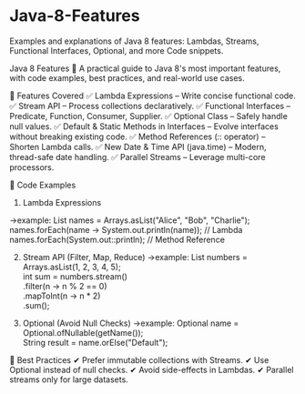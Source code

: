 # Java-8-Features
Examples and explanations of Java 8 features: Lambdas, Streams, Functional Interfaces, Optional, and more Code snippets.

Java 8 Features 🚀
A practical guide to Java 8's most important features, with code examples, best practices, and real-world use cases.


📌 Features Covered
✅ Lambda Expressions – Write concise functional code.
✅ Stream API – Process collections declaratively.
✅ Functional Interfaces – Predicate, Function, Consumer, Supplier.
✅ Optional Class – Safely handle null values.
✅ Default & Static Methods in Interfaces – Evolve interfaces without breaking existing code.
✅ Method References (:: operator) – Shorten Lambda calls.
✅ New Date & Time API (java.time) – Modern, thread-safe date handling.
✅ Parallel Streams – Leverage multi-core processors.


📖 Code Examples
1. Lambda Expressions

->example:
List<String> names = Arrays.asList("Alice", "Bob", "Charlie");  
names.forEach(name -> System.out.println(name));  // Lambda  
names.forEach(System.out::println);              // Method Reference  

2. Stream API (Filter, Map, Reduce)
->example:
List<Integer> numbers = Arrays.asList(1, 2, 3, 4, 5);  
int sum = numbers.stream()  
                .filter(n -> n % 2 == 0)  
                .mapToInt(n -> n * 2)  
                .sum();

3. Optional (Avoid Null Checks)
->example: 
Optional<String> name = Optional.ofNullable(getName());  
String result = name.orElse("Default"); 


📌 Best Practices
✔ Prefer immutable collections with Streams.
✔ Use Optional instead of null checks.
✔ Avoid side-effects in Lambdas.
✔ Parallel streams only for large datasets. 
